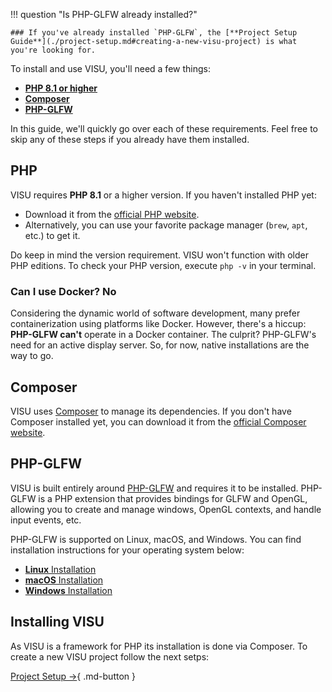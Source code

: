 !!! question "Is PHP-GLFW already installed?"

    ### If you've already installed `PHP-GLFW`, the [**Project Setup Guide**](./project-setup.md#creating-a-new-visu-project) is what you're looking for.

To install and use VISU, you'll need a few things:

- [**PHP 8.1 or higher**](#php)
- [**Composer**](#composer)
- [**PHP-GLFW**](#php-glfw)

In this guide, we'll quickly go over each of these requirements. Feel free to skip any of these steps if you already have them installed.

## PHP

VISU requires **PHP 8.1** or a higher version. If you haven't installed PHP yet:

- Download it from the [official PHP website](https://www.php.net/downloads.php).
- Alternatively, you can use your favorite package manager (`brew`, `apt`, etc.) to get it.

Do keep in mind the version requirement. VISU won't function with older PHP editions. To check your PHP version, execute `php -v` in your terminal.

### Can I use Docker? No

Considering the dynamic world of software development, many prefer containerization using platforms like Docker. However, there's a hiccup: **PHP-GLFW can't** operate in a Docker container. The culprit? PHP-GLFW's need for an active display server. So, for now, native installations are the way to go.

## Composer

VISU uses [Composer](https://getcomposer.org/) to manage its dependencies. If you don't have Composer installed yet, you can download it from the [official Composer website](https://getcomposer.org/download/).

## PHP-GLFW

VISU is built entirely around [PHP-GLFW](https://github.com/mario-deluna/php-glfw) and requires it to be installed. PHP-GLFW is a PHP extension that provides bindings for GLFW and OpenGL, allowing you to create and manage windows, OpenGL contexts, and handle input events, etc.

PHP-GLFW is supported on Linux, macOS, and Windows. You can find installation instructions for your operating system below:

- [**Linux** Installation](https://phpgl.net/getting-started/installation/install-linux.html)
- [**macOS** Installation](https://phpgl.net/getting-started/installation/install-macos.html)
- [**Windows** Installation](https://phpgl.net/getting-started/installation/install-windows.html)


## Installing VISU

As VISU is a framework for PHP its installation is done via Composer. To create a new VISU project follow the next setps:

[Project Setup →](project-setup.md#creating-a-new-visu-project){ .md-button }